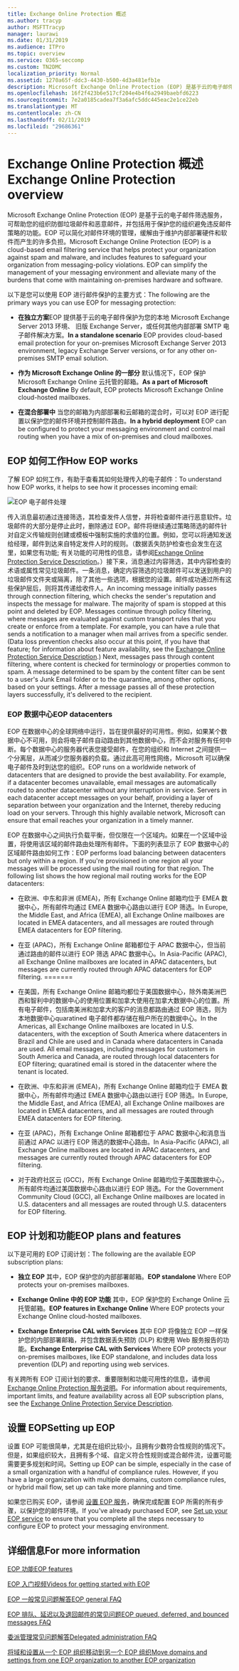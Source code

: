 ```yaml
---
title: Exchange Online Protection 概述
ms.author: tracyp
author: MSFTTracyp
manager: laurawi
ms.date: 01/31/2019
ms.audience: ITPro
ms.topic: overview
ms.service: O365-seccomp
ms.custom: TN2DMC
localization_priority: Normal
ms.assetid: 1270a65f-ddc3-4430-b500-4d3a481efb1e
description: Microsoft Exchange Online Protection (EOP) 是基于云的电子邮件筛选服务，可帮助您的组织防御垃圾邮件和恶意邮件，并包括用于保护您的组织避免违反邮件策略的功能。
ms.openlocfilehash: 16f2f423b6e517cf204e4b4f6a2949baebfd6223
ms.sourcegitcommit: 7e2a0185cadea7f3a6afc5ddc445eac2e1ce22eb
ms.translationtype: MT
ms.contentlocale: zh-CN
ms.lasthandoff: 02/11/2019
ms.locfileid: "29686361"
---
```

# <a name="exchange-online-protection-overview"></a><span data-ttu-id="81180-103">Exchange Online Protection 概述</span><span class="sxs-lookup"><span data-stu-id="81180-103">Exchange Online Protection overview</span></span>

<span data-ttu-id="81180-p101">Microsoft Exchange Online Protection (EOP) 是基于云的电子邮件筛选服务，可帮助您的组织防御垃圾邮件和恶意邮件，并包括用于保护您的组织避免违反邮件策略的功能。EOP 可以简化对邮件环境的管理，缓解由于维护内部部署硬件和软件而产生的许多负担。</span><span class="sxs-lookup"><span data-stu-id="81180-p101">Microsoft Exchange Online Protection (EOP) is a cloud-based email filtering service that helps protect your organization against spam and malware, and includes features to safeguard your organization from messaging-policy violations. EOP can simplify the management of your messaging environment and alleviate many of the burdens that come with maintaining on-premises hardware and software.</span></span>
  
<span data-ttu-id="81180-106">以下是您可以使用 EOP 进行邮件保护的主要方式：</span><span class="sxs-lookup"><span data-stu-id="81180-106">The following are the primary ways you can use EOP for messaging protection:</span></span>
  
- <span data-ttu-id="81180-107">**在独立方案**EOP 提供基于云的电子邮件保护为您的本地 Microsoft Exchange Server 2013 环境、 旧版 Exchange Server，或任何其他内部部署 SMTP 电子邮件解决方案。</span><span class="sxs-lookup"><span data-stu-id="81180-107">**In a standalone scenario** EOP provides cloud-based email protection for your on-premises Microsoft Exchange Server 2013 environment, legacy Exchange Server versions, or for any other on-premises SMTP email solution.</span></span> 
    
- <span data-ttu-id="81180-108">**作为 Microsoft Exchange Online 的一部分** 默认情况下，EOP 保护 Microsoft Exchange Online 云托管的邮箱。</span><span class="sxs-lookup"><span data-stu-id="81180-108">**As a part of Microsoft Exchange Online** By default, EOP protects Microsoft Exchange Online cloud-hosted mailboxes.</span></span> 
    
- <span data-ttu-id="81180-109">**在混合部署中** 当您的邮箱为内部部署和云邮箱的混合时，可以对 EOP 进行配置以保护您的邮件环境并控制邮件路由。</span><span class="sxs-lookup"><span data-stu-id="81180-109">**In a hybrid deployment** EOP can be configured to protect your messaging environment and control mail routing when you have a mix of on-premises and cloud mailboxes.</span></span> 
    
## <a name="how-eop-works"></a><span data-ttu-id="81180-110">EOP 如何工作</span><span class="sxs-lookup"><span data-stu-id="81180-110">How EOP works</span></span>

<span data-ttu-id="81180-111">了解 EOP 如何工作，有助于查看其如何处理传入的电子邮件：</span><span class="sxs-lookup"><span data-stu-id="81180-111">To understand how EOP works, it helps to see how it processes incoming email:</span></span>
  
![EOP 电子邮件处理](../media/EOP-email-processing.png)
  
<span data-ttu-id="81180-p102">传入消息最初通过连接筛选，其检查发件人信誉，并将检查邮件进行恶意软件。垃圾邮件的大部分是停止此时，删除通过 EOP。邮件将继续通过策略筛选的邮件针对自定义传输规则创建或模板中强制实施的求值的位置。例如，您可以将通知发送给经理，邮件到达来自特定发件人时的规则。（数据丢失防护检查也会发生在这里，如果您有功能; 有关功能的可用性的信息，请参阅[Exchange Online Protection Service Description](https://go.microsoft.com/fwlink/p/?LinkId=320619)。）接下来，消息通过内容筛选，其中内容检查的术语或属性常见垃圾邮件。一条消息，确定内容筛选的垃圾邮件可以发送到用户的垃圾邮件文件夹或隔离，除了其他一些选项，根据您的设置。邮件成功通过所有这些保护层后，则将其传递给收件人。</span><span class="sxs-lookup"><span data-stu-id="81180-p102">An incoming message initially passes through connection filtering, which checks the sender's reputation and inspects the message for malware. The majority of spam is stopped at this point and deleted by EOP. Messages continue through policy filtering, where messages are evaluated against custom transport rules that you create or enforce from a template. For example, you can have a rule that sends a notification to a manager when mail arrives from a specific sender. (Data loss prevention checks also occur at this point, if you have that feature; for information about feature availability, see the [Exchange Online Protection Service Description](https://go.microsoft.com/fwlink/p/?LinkId=320619).) Next, messages pass through content filtering, where content is checked for terminology or properties common to spam. A message determined to be spam by the content filter can be sent to a user's Junk Email folder or to the quarantine, among other options, based on your settings. After a message passes all of these protection layers successfully, it's delivered to the recipient.</span></span>
  
### <a name="eop-datacenters"></a><span data-ttu-id="81180-120">EOP 数据中心</span><span class="sxs-lookup"><span data-stu-id="81180-120">EOP datacenters</span></span>

<span data-ttu-id="81180-p103">EOP 在数据中心的全球网络中运行，旨在提供最好的可用性。例如，如果某个数据中心不可用，则会将电子邮件自动路由到其他数据中心，而不会对服务有任何中断。每个数据中心的服务器代表您接受邮件，在您的组织和 Internet 之间提供一个分离层，从而减少您服务器的负载。通过此高可用性网络，Microsoft 可以确保电子邮件及时到达您的组织。</span><span class="sxs-lookup"><span data-stu-id="81180-p103">EOP runs on a worldwide network of datacenters that are designed to provide the best availability. For example, if a datacenter becomes unavailable, email messages are automatically routed to another datacenter without any interruption in service. Servers in each datacenter accept messages on your behalf, providing a layer of separation between your organization and the Internet, thereby reducing load on your servers. Through this highly available network, Microsoft can ensure that email reaches your organization in a timely manner.</span></span> 
  
<span data-ttu-id="81180-p104">EOP 在数据中心之间执行负载平衡，但仅限在一个区域内。如果在一个区域中设置，将使用该区域的邮件路由处理所有邮件。下面的列表显示了 EOP 数据中心的区域邮件路由如何工作：</span><span class="sxs-lookup"><span data-stu-id="81180-p104">EOP performs load balancing between datacenters but only within a region. If you're provisioned in one region all your messages will be processed using the mail routing for that region. The following list shows the how regional mail routing works for the EOP datacenters:</span></span>
  
    
- <span data-ttu-id="81180-128">在欧洲、中东和非洲 (EMEA)，所有 Exchange Online 邮箱均位于 EMEA 数据中心，所有邮件均通过 EMEA 数据中心路由以进行 EOP 筛选。</span><span class="sxs-lookup"><span data-stu-id="81180-128">In Europe, the Middle East, and Africa (EMEA), all Exchange Online mailboxes are located in EMEA datacenters, and all messages are routed through EMEA datacenters for EOP filtering.</span></span>
    
- <span data-ttu-id="81180-129">在亚 (APAC)，所有 Exchange Online 邮箱都位于 APAC 数据中心，但当前通过路由的邮件以进行 EOP 筛选 APAC 数据中心。</span><span class="sxs-lookup"><span data-stu-id="81180-129">In Asia-Pacific (APAC), all Exchange Online mailboxes are located in APAC datacenters, but messages are currently routed through APAC datacenters for EOP filtering.</span></span>
=======
- <span data-ttu-id="81180-p105">在美国，所有 Exchange Online 邮箱均都位于美国数据中心，除外南美洲巴西和智利中的数据中心的使用位置和加拿大使用在加拿大数据中心的位置。所有电子邮件，包括南美洲和加拿大的客户的消息都路由通过 EOP 筛选，则为本地数据中心quaratined 电子邮件都存储在租户所在的数据中心。</span><span class="sxs-lookup"><span data-stu-id="81180-p105">In the Americas, all Exchange Online mailboxes are located in U.S. datacenters, with the exception of South America where datacenters in Brazil and Chile are used and in Canada where datacenters in Canada are used. All email messages, including messages for customers in South America and Canada, are routed through local datacenters for EOP filtering; quaratined email is stored in the datacenter where the tenant is located.</span></span>
    
- <span data-ttu-id="81180-132">在欧洲、中东和非洲 (EMEA)，所有 Exchange Online 邮箱均位于 EMEA 数据中心，所有邮件均通过 EMEA 数据中心路由以进行 EOP 筛选。</span><span class="sxs-lookup"><span data-stu-id="81180-132">In Europe, the Middle East, and Africa (EMEA), all Exchange Online mailboxes are located in EMEA datacenters, and all messages are routed through EMEA datacenters for EOP filtering.</span></span>
    
- <span data-ttu-id="81180-133">在亚 (APAC)，所有 Exchange Online 邮箱都位于 APAC 数据中心和消息当前通过 APAC 以进行 EOP 筛选的数据中心路由。</span><span class="sxs-lookup"><span data-stu-id="81180-133">In Asia-Pacific (APAC), all Exchange Online mailboxes are located in APAC datacenters, and messages are currently routed through APAC datacenters for EOP filtering.</span></span>
    
- <span data-ttu-id="81180-134">对于政府社区云 (GCC)，所有 Exchange Online 邮箱均位于美国数据中心，所有邮件均通过美国数据中心路由以进行 EOP 筛选。</span><span class="sxs-lookup"><span data-stu-id="81180-134">For the Government Community Cloud (GCC), all Exchange Online mailboxes are located in U.S. datacenters and all messages are routed through U.S. datacenters for EOP filtering.</span></span>
    
## <a name="eop-plans-and-features"></a><span data-ttu-id="81180-135">EOP 计划和功能</span><span class="sxs-lookup"><span data-stu-id="81180-135">EOP plans and features</span></span>

<span data-ttu-id="81180-136">以下是可用的 EOP 订阅计划：</span><span class="sxs-lookup"><span data-stu-id="81180-136">The following are the available EOP subscription plans:</span></span>
  
- <span data-ttu-id="81180-137">**独立 EOP** 其中，EOP 保护您的内部部署邮箱。</span><span class="sxs-lookup"><span data-stu-id="81180-137">**EOP standalone** Where EOP protects your on-premises mailboxes.</span></span> 
    
- <span data-ttu-id="81180-138">**Exchange Online 中的 EOP 功能** 其中，EOP 保护您的 Exchange Online 云托管邮箱。</span><span class="sxs-lookup"><span data-stu-id="81180-138">**EOP features in Exchange Online** Where EOP protects your Exchange Online cloud-hosted mailboxes.</span></span> 
    
- <span data-ttu-id="81180-139">**Exchange Enterprise CAL with Services** 其中 EOP 将像独立 EOP 一样保护您的内部部署邮箱，并包含数据丢失预防 (DLP) 和使用 Web 服务报告的功能。</span><span class="sxs-lookup"><span data-stu-id="81180-139">**Exchange Enterprise CAL with Services** Where EOP protects your on-premises mailboxes, like EOP standalone, and includes data loss prevention (DLP) and reporting using web services.</span></span> 
    
<span data-ttu-id="81180-140">有关跨所有 EOP 订阅计划的要求、重要限制和功能可用性的信息，请参阅 [Exchange Online Protection 服务说明](https://go.microsoft.com/fwlink/p/?LinkId=320619)。</span><span class="sxs-lookup"><span data-stu-id="81180-140">For information about requirements, important limits, and feature availability across all EOP subscription plans, see the [Exchange Online Protection Service Description](https://go.microsoft.com/fwlink/p/?LinkId=320619).</span></span>
  
## <a name="setting-up-eop"></a><span data-ttu-id="81180-141">设置 EOP</span><span class="sxs-lookup"><span data-stu-id="81180-141">Setting up EOP</span></span>

<span data-ttu-id="81180-p106">设置 EOP 可能很简单，尤其是在组织比较小，且拥有少数符合性规则的情况下。但是，如果组织较大，且拥有多个域、自定义符合性规则或混合邮件流，设置可能需要更多规划和时间。</span><span class="sxs-lookup"><span data-stu-id="81180-p106">Setting up EOP can be simple, especially in the case of a small organization with a handful of compliance rules. However, if you have a large organization with multiple domains, custom compliance rules, or hybrid mail flow, set up can take more planning and time.</span></span>
  
<span data-ttu-id="81180-144">如果您已购买 EOP，请参阅 [设置 EOP 服务](set-up-your-eop-service.md)，确保完成配置 EOP 所需的所有步骤，以保护您的邮件环境。</span><span class="sxs-lookup"><span data-stu-id="81180-144">If you've already purchased EOP, see [Set up your EOP service](set-up-your-eop-service.md) to ensure that you complete all the steps necessary to configure EOP to protect your messaging environment.</span></span> 
  
## <a name="for-more-information"></a><span data-ttu-id="81180-145">详细信息</span><span class="sxs-lookup"><span data-stu-id="81180-145">For more information</span></span>

[<span data-ttu-id="81180-146">EOP 功能</span><span class="sxs-lookup"><span data-stu-id="81180-146">EOP features</span></span>](eop-features.md)
  
[<span data-ttu-id="81180-147">EOP 入门视频</span><span class="sxs-lookup"><span data-stu-id="81180-147">Videos for getting started with EOP</span></span>](videos-for-getting-started-with-eop.md)
  
[<span data-ttu-id="81180-148">EOP 一般常见问题解答</span><span class="sxs-lookup"><span data-stu-id="81180-148">EOP general FAQ</span></span>](eop-general-faq.md)
  
[<span data-ttu-id="81180-149">EOP 排队、延迟以及退回邮件的常见问题</span><span class="sxs-lookup"><span data-stu-id="81180-149">EOP queued, deferred, and bounced messages FAQ</span></span>](eop-queued-deferred-and-bounced-messages-faq.md)
  
[<span data-ttu-id="81180-150">委派管理常见问题解答</span><span class="sxs-lookup"><span data-stu-id="81180-150">Delegated administration FAQ</span></span>](delegated-administration-faq.md)
  
[<span data-ttu-id="81180-151">将域和设置从一个 EOP 组织移动到另一个 EOP 组织</span><span class="sxs-lookup"><span data-stu-id="81180-151">Move domains and settings from one EOP organization to another EOP organization</span></span>](move-domains-and-settings-from-one-eop-organization-to-another-eop-organization.md)
  


